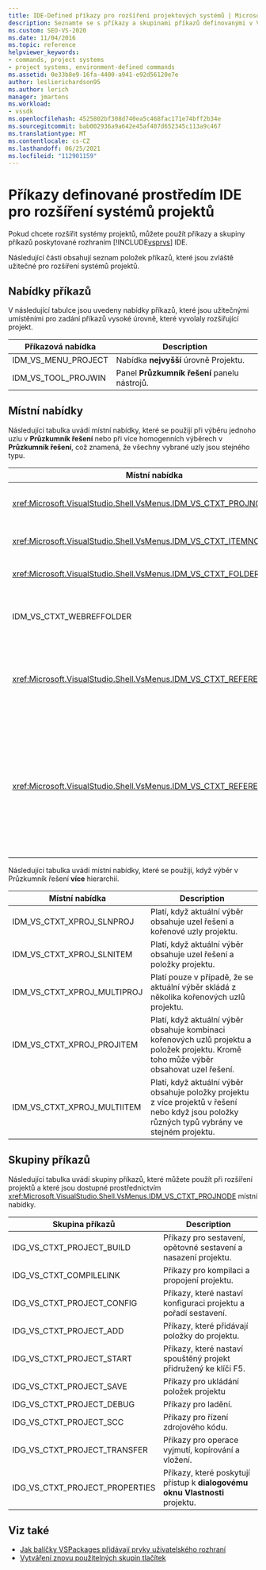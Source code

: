 ```yaml
---
title: IDE-Defined příkazy pro rozšíření projektových systémů | Microsoft Docs
description: Seznamte se s příkazy a skupinami příkazů definovanými v Visual Studio integrované vývojové prostředí (IDE), které se používají k rozšíření systémů projektů.
ms.custom: SEO-VS-2020
ms.date: 11/04/2016
ms.topic: reference
helpviewer_keywords:
- commands, project systems
- project systems, environment-defined commands
ms.assetid: 0e33b8e9-16fa-4400-a941-e92d56120e7e
author: leslierichardson95
ms.author: lerich
manager: jmartens
ms.workload:
- vssdk
ms.openlocfilehash: 4525802bf308d740ea5c468fac171e74bff2b34e
ms.sourcegitcommit: bab002936a9a642e45af407d652345c113a9c467
ms.translationtype: MT
ms.contentlocale: cs-CZ
ms.lasthandoff: 06/25/2021
ms.locfileid: "112901159"
---
```

# <a name="ide-defined-commands-for-extending-project-systems"></a>Příkazy definované prostředím IDE pro rozšíření systémů projektů
Pokud chcete rozšířit systémy projektů, můžete použít příkazy a skupiny příkazů poskytované rozhraním [!INCLUDE[vsprvs](../../code-quality/includes/vsprvs_md.md)] IDE.

 Následující části obsahují seznam položek příkazů, které jsou zvláště užitečné pro rozšíření systémů projektů.

## <a name="command-menus"></a>Nabídky příkazů
 V následující tabulce jsou uvedeny nabídky příkazů, které jsou užitečnými umístěními pro zadání příkazů vysoké úrovně, které vyvolaly rozšiřující projekt.

|Příkazová nabídka|Description|
|------------------|-----------------|
|IDM_VS_MENU_PROJECT|Nabídka **nejvyšší** úrovně Projektu.|
|IDM_VS_TOOL_PROJWIN|Panel **Průzkumník řešení** panelu nástrojů.|

## <a name="shortcut-menus"></a>Místní nabídky
 Následující tabulka uvádí místní nabídky, které se použijí při výběru jednoho uzlu v **Průzkumník řešení** nebo při více homogenních výběrech v **Průzkumník řešení**, což znamená, že všechny vybrané uzly jsou stejného typu.

|Místní nabídka|Description|
|-------------------|-----------------|
|<xref:Microsoft.VisualStudio.Shell.VsMenus.IDM_VS_CTXT_PROJNODE>|Platí, když je vybraný uzel projektu.|
|<xref:Microsoft.VisualStudio.Shell.VsMenus.IDM_VS_CTXT_ITEMNODE>|Platí, když je vybraný soubor.|
|<xref:Microsoft.VisualStudio.Shell.VsMenus.IDM_VS_CTXT_FOLDERNODE>|Platí, když je vybraná složka.|
|IDM_VS_CTXT_WEBREFFOLDER|Platí, když je vybraná složka Webový odkaz.|
|<xref:Microsoft.VisualStudio.Shell.VsMenus.IDM_VS_CTXT_REFERENCEROOT>|Platí, když je vybraný kořenový uzel odkazy s názvem Odkazy.|
|<xref:Microsoft.VisualStudio.Shell.VsMenus.IDM_VS_CTXT_REFERENCE>|Použije se, když jsou vybrané referenční uzly. Patří mezi ně pouze odkazy na sestavení, com a projekt. Nezahrnuje webové odkazy.|

 Následující tabulka uvádí místní nabídky, které se použijí, když výběr v Průzkumník řešení **více** hierarchií.

|Místní nabídka|Description|
|-------------------|-----------------|
|IDM_VS_CTXT_XPROJ_SLNPROJ|Platí, když aktuální výběr obsahuje uzel řešení a kořenové uzly projektu.|
|IDM_VS_CTXT_XPROJ_SLNITEM|Platí, když aktuální výběr obsahuje uzel řešení a položky projektu.|
|IDM_VS_CTXT_XPROJ_MULTIPROJ|Platí pouze v případě, že se aktuální výběr skládá z několika kořenových uzlů projektu.|
|IDM_VS_CTXT_XPROJ_PROJITEM|Platí, když aktuální výběr obsahuje kombinaci kořenových uzlů projektu a položek projektu. Kromě toho může výběr obsahovat uzel řešení.|
|IDM_VS_CTXT_XPROJ_MULTIITEM|Platí, když aktuální výběr obsahuje položky projektu z více projektů v řešení nebo když jsou položky různých typů vybrány ve stejném projektu.|

## <a name="command-groups"></a>Skupiny příkazů
 Následující tabulka uvádí skupiny příkazů, které můžete použít při rozšíření projektů a které jsou dostupné prostřednictvím <xref:Microsoft.VisualStudio.Shell.VsMenus.IDM_VS_CTXT_PROJNODE> místní nabídky.

|Skupina příkazů|Description|
|-------------------|-----------------|
|IDG_VS_CTXT_PROJECT_BUILD|Příkazy pro sestavení, opětovné sestavení a nasazení projektu.|
|IDG_VS_CTXT_COMPILELINK|Příkazy pro kompilaci a propojení projektu.|
|IDG_VS_CTXT_PROJECT_CONFIG|Příkazy, které nastaví konfiguraci projektu a pořadí sestavení.|
|IDG_VS_CTXT_PROJECT_ADD|Příkazy, které přidávají položky do projektu.|
|IDG_VS_CTXT_PROJECT_START|Příkazy, které nastaví spouštěný projekt přidružený ke klíči F5.|
|IDG_VS_CTXT_PROJECT_SAVE|Příkazy pro ukládání položek projektu|
|IDG_VS_CTXT_PROJECT_DEBUG|Příkazy pro ladění.|
|IDG_VS_CTXT_PROJECT_SCC|Příkazy pro řízení zdrojového kódu.|
|IDG_VS_CTXT_PROJECT_TRANSFER|Příkazy pro operace vyjmutí, kopírování a vložení.|
|IDG_VS_CTXT_PROJECT_PROPERTIES|Příkazy, které poskytují přístup k **dialogovému oknu Vlastnosti** projektu.|

## <a name="see-also"></a>Viz také

- [Jak balíčky VSPackages přidávají prvky uživatelského rozhraní](../../extensibility/internals/how-vspackages-add-user-interface-elements.md)
- [Vytváření znovu použitelných skupin tlačítek](../../extensibility/creating-reusable-groups-of-buttons.md)

